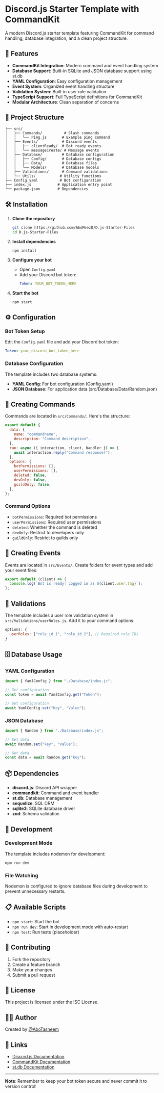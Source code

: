 # Discord.js Starter Template with CommandKit

A modern Discord.js starter template featuring CommandKit for command handling, database integration, and a clean project structure.

## 🚀 Features

- **CommandKit Integration**: Modern command and event handling system
- **Database Support**: Built-in SQLite and JSON database support using st.db
- **YAML Configuration**: Easy configuration management
- **Event System**: Organized event handling structure
- **Validation System**: Built-in user role validation
- **TypeScript Support**: Full TypeScript definitions for CommandKit
- **Modular Architecture**: Clean separation of concerns

## 📁 Project Structure

```
├── src/
│   ├── Commands/          # Slash commands
│   │   └── Ping.js       # Example ping command
│   ├── Events/           # Discord events
│   │   ├── clientReady/  # Bot ready events
│   │   └── messageCreate/ # Message events
│   ├── Database/         # Database configuration
│   │   ├── Config/       # Database configs
│   │   ├── Data/         # Database files
│   │   └── Models/       # Database models
│   ├── Validations/      # Command validations
│   └── Utils/           # Utility functions
├── Config.yaml          # Bot configuration
├── index.js            # Application entry point
└── package.json        # Dependencies
```

## 🛠️ Installation

1. **Clone the repository**

   ```bash
   git clone https://github.com/AboMeezO/D.js-Starter-Files
   cd D.js-Starter-Files
   ```

2. **Install dependencies**

   ```bash
   npm install
   ```

3. **Configure your bot**

   - Open `Config.yaml`
   - Add your Discord bot token:
     ```yaml
     Token: YOUR_BOT_TOKEN_HERE
     ```

4. **Start the bot**
   ```bash
   npm start
   ```

## ⚙️ Configuration

### Bot Token Setup

Edit the `Config.yaml` file and add your Discord bot token:

```yaml
Token: your_discord_bot_token_here
```

### Database Configuration

The template includes two database systems:

- **YAML Config**: For bot configuration (Config.yaml)
- **JSON Database**: For application data (src/Database/Data/Random.json)

## 📝 Creating Commands

Commands are located in `src/Commands/`. Here's the structure:

```javascript
export default {
  data: {
    name: "commandname",
    description: "Command description",
  },
  run: async ({ interaction, client, handler }) => {
    await interaction.reply("Command response!");
  },
  options: {
    botPermissions: [],
    userPermissions: [],
    deleted: false,
    devOnly: false,
    guildOnly: false,
  },
};
```

### Command Options

- `botPermissions`: Required bot permissions
- `userPermissions`: Required user permissions
- `deleted`: Whether the command is deleted
- `devOnly`: Restrict to developers only
- `guildOnly`: Restrict to guilds only

## 🎯 Creating Events

Events are located in `src/Events/`. Create folders for event types and add your event files:

```javascript
export default (client) => {
  console.log(`Bot is ready! Logged in as ${client.user.tag}`);
};
```

## 🔐 Validations

The template includes a user role validation system in `src/Validations/userRoles.js`. Add it to your command options:

```javascript
options: {
  userRoles: ["role_id_1", "role_id_2"], // Required role IDs
}
```

## 🗄️ Database Usage

### YAML Configuration

```javascript
import { YamlConfig } from "./Database/index.js";

// Get configuration
const token = await YamlConfig.get("Token");

// Set configuration
await YamlConfig.set("Key", "Value");
```

### JSON Database

```javascript
import { Random } from "./Database/index.js";

// Set data
await Random.set("key", "value");

// Get data
const data = await Random.get("key");
```

## 📦 Dependencies

- **discord.js**: Discord API wrapper
- **commandkit**: Command and event handler
- **st.db**: Database management
- **sequelize**: SQL ORM
- **sqlite3**: SQLite database driver
- **zod**: Schema validation

## 🚀 Development

### Development Mode

The template includes nodemon for development:

```bash
npm run dev
```

### File Watching

Nodemon is configured to ignore database files during development to prevent unnecessary restarts.

## 📋 Available Scripts

- `npm start`: Start the bot
- `npm run dev`: Start in development mode with auto-restart
- `npm test`: Run tests (placeholder)

## 🤝 Contributing

1. Fork the repository
2. Create a feature branch
3. Make your changes
4. Submit a pull request

## 📄 License

This project is licensed under the ISC License.

## 👨‍💻 Author

Created by [@AboTasneem](https://github.com/AboTasneem)

## 🔗 Links

- [Discord.js Documentation](https://discord.js.org/)
- [CommandKit Documentation](https://commandkit.js.org/)
- [st.db Documentation](https://db.shuruhatik.com/)

---

**Note**: Remember to keep your bot token secure and never commit it to version control!
